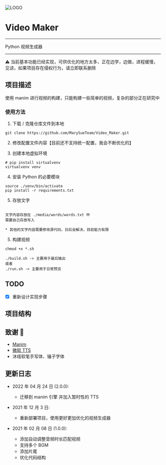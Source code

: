 ![LOGO](https://images.weserv.nl/?url=https://i0.hdslb.com/bfs/article/21ddb2eccb0ec77eef89708e5dbb3d14000872e7.png)

# Video Maker

---

Python 视频生成器

---

⚠️ 当前基本功能已经实现，可供优化的地方太多，正在边学，边做，进程缓慢，见谅，如果项目存在侵权行为，请立即联系删除


## 项目描述

使用 manim 进行视频的构建，只能构建一些简单的视频，复杂的部分正在研究中

### 使用方法

1. 下载 / 克隆仓库文件到本地

```shell
git clone https://github.com/MarySueTeam/Video_Maker.git
```

2. 修改配置文件内容【目前还不支持统一配置，我会不断优化的】

3. 创建本地虚拟环境

```shell
# pip install virtualvenv
virtualvenv venv
```

4. 安装 Python 的必要模块

```shell
source ./venv/bin/activate
pip install -r requirements.txt
```
5. 存放文字

```shell

文字内容存放在 ./media/words/words.txt 中
需要自己存放写入

* 其他的文字内容需要修改源代码，日后会解决，目前能力有限

```



5. 构建视频

```shell
chmod +x *.sh

./build.sh -> 主要用于最后输出
或者
./run.sh -> 主要用于日常预览
```

## TODO

-   [x] 重新设计实现步骤

## 项目结构

<!-- TODO 设计图 -->

## 致谢 🙏

- [Manim](https://github.com/ManimCommunity/manim)
- [微软 TTS](https://azure.microsoft.com/zh-cn/services/cognitive-services/text-to-speech/#overview)
- 沐瑶软笔手写体、锤子字体

## 更新日志

-   2022 年 04 月 24 日 (2.0.0):

    -   迁移到 manim 引擎 并加入暂时性的 TTS

-   2021 年 12 月 3 日:

    -   重新部署项目，使用更好更加优化的视频生成器

-   2021 年 02 月 08 日 (1.0.0):

    -   添加自动调整音频时长匹配视频
    -   支持多个 BGM
    -   添加片尾
    -   优化代码结构
